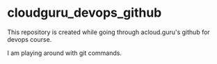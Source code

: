 # cloudguru_devops_github
This repository is created while going through acloud.guru's github for devops course.


I am playing around with git commands. 
